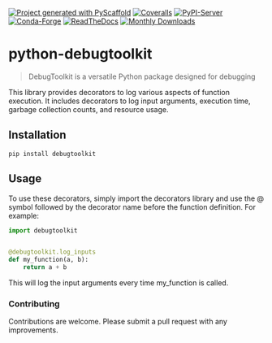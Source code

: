 [![Project generated with PyScaffold](https://img.shields.io/badge/-PyScaffold-005CA0?logo=pyscaffold)](https://pyscaffold.org/)
[![Coveralls](https://img.shields.io/coveralls/github/andrijdavid/python-debugtoolkit/main.svg)](https://coveralls.io/r/andrijdavid/python-debugtoolkit)
[![PyPI-Server](https://img.shields.io/pypi/v/debugtoolkit.svg)](https://pypi.org/project/debugtoolkit/)
[![Conda-Forge](https://img.shields.io/conda/vn/conda-forge/debugtoolkit.svg)](https://anaconda.org/conda-forge/debugtoolkit)
[![ReadTheDocs](https://readthedocs.org/projects/python-debugtoolkit/badge/?version=latest)](https://python-debugtoolkit.readthedocs.io/en/stable/)
[![Monthly Downloads](https://pepy.tech/badge/debugtoolkit/month)](https://pepy.tech/project/debugtoolkit)

# python-debugtoolkit

> DebugToolkit is a versatile Python package designed for debugging

This library provides decorators to log various aspects of function execution. It includes decorators to log input arguments, execution time, garbage collection counts, and resource usage.

## Installation

``` pip install debugtoolkit ```

## Usage
To use these decorators, simply import the decorators library and use the @ symbol followed by the decorator name before the function definition. For example:

```python
import debugtoolkit


@debugtoolkit.log_inputs
def my_function(a, b):
    return a + b
```
This will log the input arguments every time my_function is called.

### Contributing

Contributions are welcome. Please submit a pull request with any improvements.
